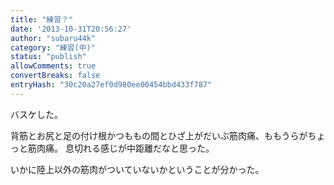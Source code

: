 ```yaml
---
title: "練習？"
date: '2013-10-31T20:56:27'
author: "subaru44k"
category: "練習(中)"
status: "publish"
allowComments: true
convertBreaks: false
entryHash: "30c20a27ef0d980ee00454bbd433f787"
---
```

バスケした。

背筋とお尻と足の付け根かつももの間とひざ上がだいぶ筋肉痛、ももうらがちょっと筋肉痛。
息切れる感じが中距離だなと思った。

いかに陸上以外の筋肉がついていないかということが分かった。

